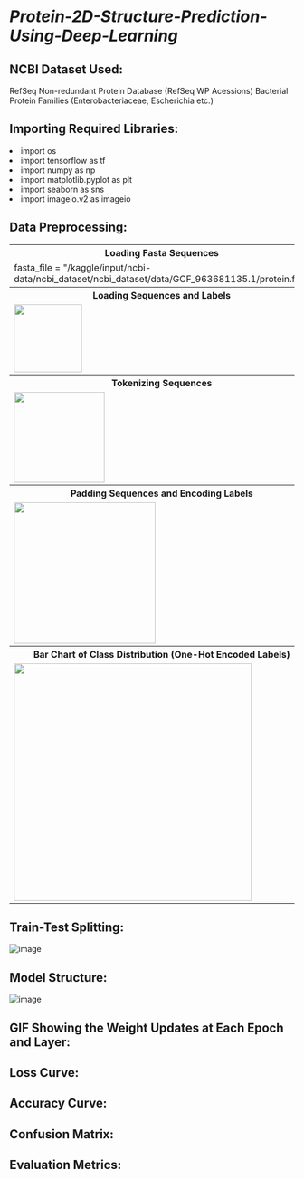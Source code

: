 # <i>Protein-2D-Structure-Prediction-Using-Deep-Learning</i>

## NCBI Dataset Used: 
RefSeq Non-redundant Protein Database (RefSeq WP Acessions) Bacterial Protein Families (Enterobacteriaceae, Escherichia etc.)

## Importing Required Libraries:
<li>import os</li>
<li>import tensorflow as tf</li>
<li>import numpy as np</li>
<li>import matplotlib.pyplot as plt</li>
<li>import seaborn as sns</li>
<li>import imageio.v2 as imageio</li>

## Data Preprocessing:

<table>
  <tr><th>Loading Fasta Sequences</th></tr>
  <tr><td>fasta_file = "/kaggle/input/ncbi-data/ncbi_dataset/ncbi_dataset/data/GCF_963681135.1/protein.faa"</td></tr>
  <tr><th>Loading Sequences and Labels</th></tr>
  <tr><td><img align="left" alt="" height="120" src="https://github.com/user-attachments/assets/b1fbaa1f-b476-4f0d-af04-aa8e2f1de37f"></td></tr>
  <tr><th>Tokenizing Sequences</th></tr>
  <tr><td><img align="left" alt="" height="160" src="https://github.com/user-attachments/assets/6a42c436-5ad9-4a1d-af6f-7fb80c905d5c"></td></tr>
  <tr><th>Padding Sequences and Encoding Labels</th></tr>
  <tr><td><img align="left" alt="" height="250" src="https://github.com/user-attachments/assets/dd233d49-e4c1-484a-9799-12a3b110dafa"></td></tr>
  <tr><th>Bar Chart of Class Distribution (One-Hot Encoded Labels)</th></tr>
  <tr><td><img align="left" alt="" height="420" src="https://github.com/user-attachments/assets/616f5353-897b-4706-9cc5-7e494f39622d"></td></tr>
</table>

## Train-Test Splitting:
![image](https://github.com/user-attachments/assets/f8235065-67eb-444f-953e-1e3cc080f44b)

## Model Structure:
![image](https://github.com/user-attachments/assets/a763c1b0-07d9-41dd-adb8-4eb505eb6a2e)

## GIF Showing the Weight Updates at Each Epoch and Layer:

## Loss Curve:

## Accuracy Curve:

## Confusion Matrix:

## Evaluation Metrics:
